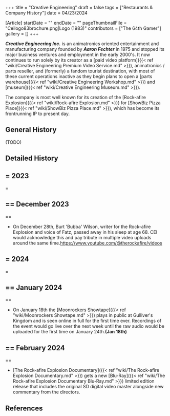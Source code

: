 +++
title = "Creative Engineering"
draft = false
tags = ["Restaurants & Company History"]
date = 04/23/2024

[Article]
startDate = ""
endDate = ""
pageThumbnailFile = "Ceilogo83brochure.png|Logo (1983)"
contributors = ["The 64th Gamer"]
gallery = []
+++


<b><i>Creative Engineering Inc.</b></i> is an animatronics oriented entertainment and manufacturing company founded by <b><i>Aaron Fechter</b></i> in 1975 and stopped its major business ventures and employment in the early 2000's. It now continues to run solely by its creator as a [paid video platform]({{< ref "wiki/Creative Engineering Premium Video Service.md" >}}), animatronics / parts reseller, and (formerly) a fandom tourist destination, with most of these current operations inactive as they begin plans to open a [parts warehouse]({{< ref "wiki/Creative Engineering Workshop.md" >}}) and [museum]({{< ref "wiki/Creative Engineering Museum.md" >}}).

The company is most well known for its creation of the [Rock-afire Explosion]({{< ref "wiki/Rock-afire Explosion.md" >}}) for [ShowBiz Pizza Place]({{< ref "wiki/ShowBiz Pizza Place.md" >}}), which has become its frontrunning IP to present day.

<h2> General History </h2>
(TODO)

<h2> Detailed History </h2>

<h2>= 2023 </h2>=

<h2>== December 2023 </h2>==

* On December 28th, Burt 'Bubba' Wilson, writer for the Rock-afire Explosion and voice of Fatz, passed away in his sleep at age 68. CEI would acknowledge this and pay tribute in multiple video uploads around the same time.<ref>https://www.youtube.com/@therockafire/videos</ref>

<h2>= 2024 </h2>=

<h2>== January 2024 </h2>==

* On January 18th the [Moonrockers Showtape]({{< ref "wiki/Moonrockers Showtape.md" >}}) plays in public at Gulliver's Kingdom and is seen online in full for the first time ever. Recordings of the event would go live over the next week until the raw audio would be uploaded for the first time on January 24th.<ref><b>(Jan 18th)</b></ref>

<h2>== February 2024 </h2>==

* [The Rock-afire Explosion Documentary]({{< ref "wiki/The Rock-afire Explosion Documentary.md" >}}) gets a new [Blu-Ray]({{< ref "wiki/The Rock-afire Explosion Documentary Blu-Ray.md" >}}) limited edition release that includes the original SD digital video master alongside new commentary from the directors.

<h2> References </h2>